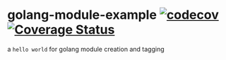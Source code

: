 # golang-module-example [![codecov](https://codecov.io/gh/someshbhalsing/golang-module-example/branch/master/graph/badge.svg)](https://codecov.io/gh/someshbhalsing/golang-module-example)[![Coverage Status](https://coveralls.io/repos/github/someshbhalsing/golang-module-example/badge.svg?branch=master)](https://coveralls.io/github/someshbhalsing/golang-module-example?branch=master)
a `hello world` for golang module creation and tagging
